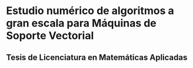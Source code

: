 # Estudio numérico de algoritmos a gran escala para Máquinas de Soporte Vectorial
## Tesis de Licenciatura en Matemáticas Aplicadas
